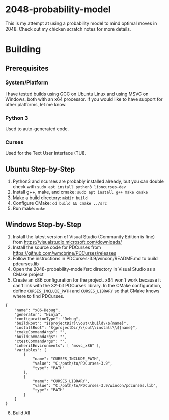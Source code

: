 # 2048-probability-model
This is my attempt at using a probability model to mind optimal moves in 2048.
Check out my chicken scratch notes for more details.

# Building
## Prerequisites
### System/Platform

I have tested builds using GCC on Ubuntu Linux and using MSVC on Windows, both with an x64 processor. If you would like to have support for other platforms, let me know.

### Python 3

Used to auto-generated code.

### Curses

Used for the Text User Interface (TUI).

## Ubuntu Step-by-Step

1. Python3 and ncurses are probably installed already, but you can double check with `sudo apt install python3 libncurses-dev`
2. Install g++, make, and cmake: `sudo apt install g++ make cmake`
3. Make a build directory: `mkdir build`
4. Configure CMake: `cd build && cmake ../src`
5. Run make: `make`

## Windows Step-by-Step

1. Install the latest version of Visual Studio (Community Edition is fine) from https://visualstudio.microsoft.com/downloads/
2. Install the source code for PDCurses from https://github.com/wmcbrine/PDCurses/releases
3. Follow the instructions in PDCurses-3.9/wincon/README.md to build pdcurses.lib
4. Open the 2048-probability-model/src directory in Visual Studio as a CMake project
5. Create an x86 configuration for the project. x64 won't work because it can't link with the 32-bit PDCurses library. In the CMake configuration, define `CURSES_INCLUDE_PATH` and `CURSES_LIBRARY` so that CMake knows where to find PDCurses.
```
{
	"name": "x86-Debug",
	"generator": "Ninja",
	"configurationType": "Debug",
	"buildRoot": "${projectDir}\\out\\build\\${name}",
	"installRoot": "${projectDir}\\out\\install\\${name}",
	"cmakeCommandArgs": "",
	"buildCommandArgs": "",
	"ctestCommandArgs": "",
	"inheritEnvironments": [ "msvc_x86" ],
	"variables": [
		{
			"name": "CURSES_INCLUDE_PATH",
			"value": "C:/path/to/PDCurses-3.9",
			"type": "PATH"
		},
		{
			"name": "CURSES_LIBRARY",
			"value": "C:/path/to/PDCurses-3.9/wincon/pdcurses.lib",
			"type": "PATH"
		}
	]
}
```
6. Build All
